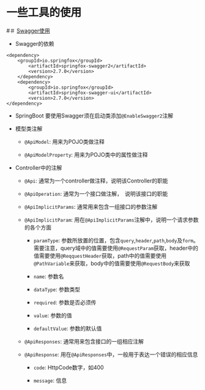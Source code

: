 # 一些工具的使用

#＃ [Swagger使用](./src/main/java/dragon/hht/swaggerdemo)

-   Swagger的依赖

```
<dependency>
	<groupId>io.springfox</groupId>
		<artifactId>springfox-swagger2</artifactId>
		<version>2.7.0</version>
	</dependency>
	<dependency>
		<groupId>io.springfox</groupId>
		<artifactId>springfox-swagger-ui</artifactId>
		<version>2.7.0</version>
</dependency>
```

-   SpringBoot 要使用Swagger须在启动类添加`@EnableSwagger2`注解

-   模型类注解

    -   `@ApiModel`: 用来为POJO类做注释
    
    -   `@ApiModelProperty`: 用来为POJO类中的属性做注释
    
-   Controller中的注解

    -   `@Api`: 通常为一个controller做注释，说明该Controller的职能

    -   `@ApiOperation`: 通常为一个接口做注解，　说明该接口的职能
    
    -   `@ApiImplicitParams`: 通常用来包含一组接口的参数注解
    
    -   `@ApiImplicitParam`: 用在`@ApiImplicitParams`注解中，说明一个请求参数的各个方面
    
        -   `paramType`: 参数所放置的位置，包含`query`,`header`,`path`,`body`及`form`。需要注意，query域中的值需要使用`@RequestParam`获取，header中的值需要使用`@ReqquestHeader`获取，path中的值需要使用`@PathVariable`来获取，body中的值需要使用`@RequestBody`来获取
        
        -   `name`: 参数名
        
        -   `dataType`: 参数类型
        
        -   `required`: 参数是否必须传
        
        -   `value`: 参数的值
        
        -   `defaultValue`: 参数的默认值
        
    -   `@ApiResponses`: 通常用来包含接口的一组相应注解
    
    -   `@ApiResponse`: 用在`@ApiResponses`中，一般用于表达一个错误的相应信息
    
        -   `code`: HttpCode数字，如400
        
        -   `message`: 信息